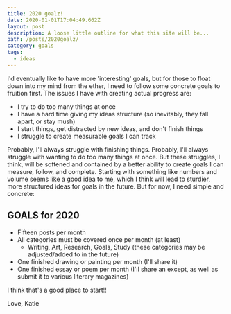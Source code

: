 ```yaml
---
title: 2020 goalz!
date: 2020-01-01T17:04:49.662Z
layout: post
description: A loose little outline for what this site will be...
path: /posts/2020goalz/
category: goals
tags:
  - ideas
---
```


I'd eventually like to have more 'interesting' goals, but for those to float down into my mind from the ether, I need to follow some concrete goals to fruition first. The issues I have with creating actual progress are:

- I try to do too many things at once
- I have a hard time giving my ideas structure (so inevitably, they fall apart, or stay mush)
- I start things, get distracted by new ideas, and don't finish things
- I struggle to create measurable goals I can track

Probably, I'll always struggle with finishing things. Probably, I'll always struggle with wanting to do too many things at once. But these struggles, I think, will be softened and contained by a better ability to create goals I can measure, follow, and complete. Starting with something like numbers and volume seems like a good idea to me, which I think will lead to sturdier, more structured ideas for goals in the future. But for now, I need simple and concrete:

## GOALS for 2020

- Fifteen posts per month
- All categories must be covered once per month (at least)
  - Writing, Art, Research, Goals, Study (these categories may be adjusted/added to in the future)
- One finished drawing or painting per month (I'll share it)
- One finished essay or poem per month (I'll share an except, as well as submit it to various literary magazines)

I think that's a good place to start!!

Love, Katie
